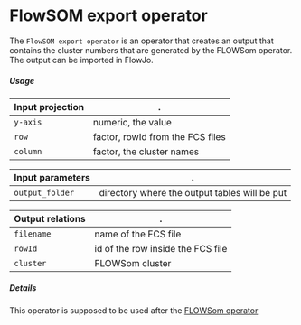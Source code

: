 # FlowSOM export operator

The `FlowSOM export operator` is an operator that creates an output that contains the cluster numbers that are generated by the FLOWSom operator. The output can be imported in FlowJo.

##### Usage

Input projection|.
---|---
`y-axis`            | numeric, the value
`row`               | factor, rowId from the FCS files
`column`            | factor, the cluster names

Input parameters|.
---|---
`output_folder`     | directory where the output tables will be put

Output relations|.
---|---
`filename`          | name of the FCS file
`rowId`             | id of the row inside the FCS file
`cluster`           | FLOWSom cluster

##### Details

This operator is supposed to be used after the [FLOWSom operator](https://github.com/tercen/flowsom_operator)
